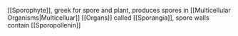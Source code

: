 [[Sporophyte]], greek for spore and plant, produces spores in [[Multicellular Organisms|Multicelluar]] [[Organs]] called [[Sporangia]], spore walls contain [[Sporopollenin]]